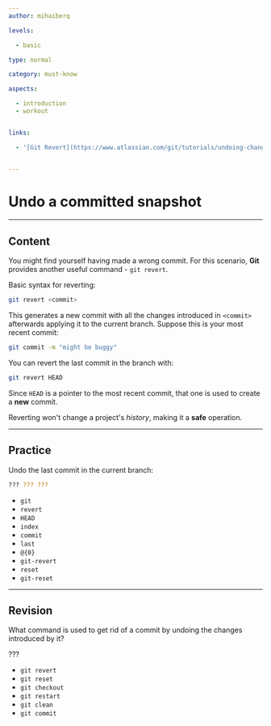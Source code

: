 ```yaml
---
author: mihaiberq

levels:

  - basic

type: normal

category: must-know

aspects:

  - introduction
  - workout


links:

  - '[Git Revert](https://www.atlassian.com/git/tutorials/undoing-changes/git-revert){website}'


---
```


# Undo a committed snapshot

---
## Content

You might find yourself having made a wrong commit. For this scenario, **Git** provides another useful command - `git revert`.

Basic syntax for reverting:
```bash
git revert <commit>
```

This generates a new commit with all the changes introduced in `<commit>` afterwards applying it to the current branch. Suppose this is your most recent commit:
```bash
git commit -m "might be buggy"
```
You can revert the last commit in the branch with:
```bash
git revert HEAD
```
Since `HEAD` is a pointer to the most recent  commit, that one is used to create a **new** commit.

Reverting won't change a project's *history*, making it a **safe** operation.

---
## Practice

Undo the last commit in the current branch:
```bash
??? ??? ???
```

* `git`
* `revert`
* `HEAD`
* `index`
* `commit`
* `last`
* `@{0}`
* `git-revert`
* `reset`
* `git-reset`

---
## Revision

What command is used to get rid of a commit by undoing the changes introduced by it?

???


* `git revert`
* `git reset`
* `git checkout`
* `git restart`
* `git clean`
* `git commit`

 
 
